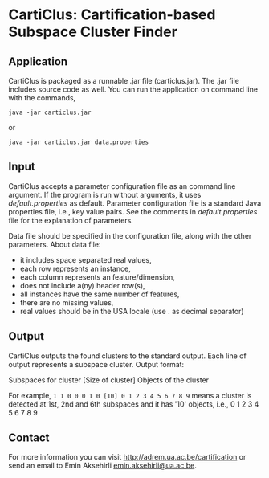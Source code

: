 
CartiClus: Cartification-based Subspace Cluster Finder
======================================================

Application
-----------
CartiClus is packaged as a runnable .jar file (carticlus.jar). The .jar file
includes source code as well. You can run the application on command line with
the commands,


    java -jar carticlus.jar

or

    java -jar carticlus.jar data.properties


Input
-----
CartiClus accepts a parameter configuration file as an command line argument.
If the program is run without arguments, it uses _default.properties_ as
default. Parameter configuration file is a standard Java properties file, i.e.,
key value pairs. See the comments in _default.properties_ file for the
explanation of parameters.

Data file should be specified in the configuration file, along with the other
parameters. About data file:

- it includes space separated real values,
- each row represents an instance,
- each column represents an feature/dimension,
- does not include a(ny) header row(s),
- all instances have the same number of features,
- there are no missing values,
- real values should be in the USA locale (use . as decimal separator)


Output
------
CartiClus outputs the found clusters to the standard output. Each line of output
represents a subspace cluster. Output format:

Subspaces for cluster [Size of cluster] Objects of the cluster

For example, ```1 1 0 0 0 1 0 [10] 0 1 2 3 4 5 6 7 8 9``` means a cluster is
detected at 1st, 2nd and 6th subspaces and it has '10' objects, i.e.,
0 1 2 3 4 5 6 7 8 9


Contact
-------
For more information you can visit http://adrem.ua.ac.be/cartification or send
an email to Emin Aksehirli <emin.aksehirli@ua.ac.be>.


